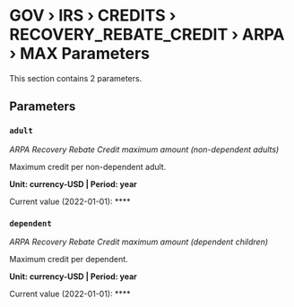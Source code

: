 # GOV › IRS › CREDITS › RECOVERY_REBATE_CREDIT › ARPA › MAX Parameters

This section contains 2 parameters.

## Parameters

### `adult`
*ARPA Recovery Rebate Credit maximum amount (non-dependent adults)*

Maximum credit per non-dependent adult.

**Unit: currency-USD | Period: year**

Current value (2022-01-01): ****


### `dependent`
*ARPA Recovery Rebate Credit maximum amount (dependent children)*

Maximum credit per dependent.

**Unit: currency-USD | Period: year**

Current value (2022-01-01): ****

